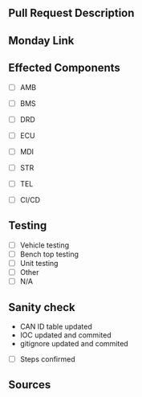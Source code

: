## Pull Request Description
<!-- Describe your PR here -->


## Monday Link
<!-- Copy related Monday issue here -->

## Effected Components
<!-- Check which components are affected -->
- [ ] AMB
- [ ] BMS
- [ ] DRD
- [ ] ECU
- [ ] MDI
- [ ] STR
- [ ] TEL
- [ ] CI/CD


## Testing
<!-- Check which testing was done -->
- [ ] Vehicle testing
- [ ] Bench top testing
- [ ] Unit testing
- [ ] Other
- [ ] N/A

<!-- Describe your testing steps here -->

## Sanity check
<!-- Check box if all steps complete (check even if not applicable) -->
- CAN ID table updated
- IOC updated and commited
- gitignore updated and commited
- [ ] Steps confirmed

## Sources
<!-- Added any links to articles or videos used -->
